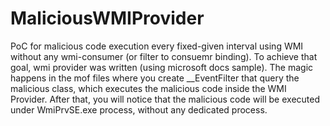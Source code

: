# MaliciousWMIProvider
PoC for malicious code execution every fixed-given interval using WMI without any wmi-consumer (or filter to consuemr binding).
To achieve that goal, wmi provider was written (using microsoft docs sample).
The magic happens in the mof files where you create __EventFilter that query the malicious class, which executes the malicious code inside the WMI Provider.
After that, you will notice that the malicious code will be executed under WmiPrvSE.exe process, without any dedicated process.
